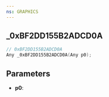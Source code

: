 ```yaml
---
ns: GRAPHICS
---
```

## _0xBF2DD155B2ADCD0A

```c
// 0xBF2DD155B2ADCD0A
Any _0xBF2DD155B2ADCD0A(Any p0);
```

## Parameters
* **p0**:
